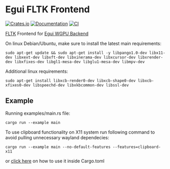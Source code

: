 # Egui FLTK Frontend

[![Crates.io](https://img.shields.io/crates/v/egui-fltk-frontend.svg)](https://crates.io/crates/egui-fltk-frontend)
[![Documentation](https://docs.rs/egui-fltk-frontend/badge.svg)](https://docs.rs/egui-fltk-frontend)
[![CI](https://github.com/Ar37-rs/egui-fltk-frontend/actions/workflows/ci.yml/badge.svg)](https://github.com/Ar37-rs/egui-fltk-frontend/actions/workflows/ci.yml)

[FLTK](https://github.com/fltk-rs/fltk-rs) Frontend for [Egui WGPU Backend](https://github.com/hasenbanck/egui_wgpu_backend)

On linux Debian/Ubuntu, make sure to install the latest main requirements:

```
sudo apt-get update && sudo apt-get install -y libpango1.0-dev libx11-dev libxext-dev libxft-dev libxinerama-dev libxcursor-dev libxrender-dev libxfixes-dev libgl1-mesa-dev libglu1-mesa-dev libmpv-dev
```

Additional linux requirements:

```
sudo apt-get install libxcb-render0-dev libxcb-shape0-dev libxcb-xfixes0-dev libspeechd-dev libxkbcommon-dev libssl-dev
```

## Example

Running examples/main.rs file:

```
cargo run --example main
```

To use clipboard functionality on X11 system run following command to avoid pulling unnecessary wayland dependecies:

```
cargo run --example main --no-default-features --features=clipboard-x11
```

or [click here](https://github.com/Ar37-rs/egui-fltk-frontend/tree/main/examples) on how to use it inside Cargo.toml